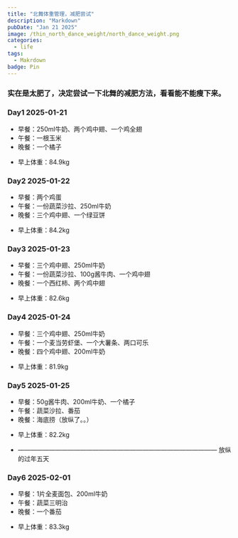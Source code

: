 ```yaml
---
title: "北舞体重管理，减肥尝试"
description: "Markdown"
pubDate: "Jan 21 2025"
image: /thin_north_dance_weight/north_dance_weight.png
categories:
  - life
tags:
  - Makrdown
badge: Pin
---
```


### 实在是太肥了，决定尝试一下北舞的减肥方法，看看能不能瘦下来。

### Day1 2025-01-21
* 早餐：250ml牛奶、两个鸡中翅、一个鸡全翅
* 午餐：一根玉米
* 晚餐：一个橘子
- 早上体重：84.9kg 

### Day2 2025-01-22
* 早餐：两个鸡蛋
* 午餐：一份蔬菜沙拉、250ml牛奶
* 晚餐：三个鸡中翅、一个绿豆饼
- 早上体重：84.2kg
  
### Day3 2025-01-23
* 早餐：三个鸡中翅、250ml牛奶
* 午餐：一份蔬菜沙拉、100g酱牛肉、一个鸡中翅
* 晚餐：一个西红柿、两个鸡中翅
- 早上体重：82.6kg

### Day4 2025-01-24
* 早餐：三个鸡中翅、250ml牛奶
* 午餐：一个麦当劳虾堡、一个大薯条、两口可乐
* 晚餐：四个鸡中翅、200ml牛奶
- 早上体重：81.9kg

### Day5 2025-01-25
* 早餐：50g酱牛肉、200ml牛奶、一个橘子
* 午餐：蔬菜沙拉、番茄
* 晚餐：海底捞（放纵了。。）
- 早上体重：82.2kg

- ————————————————————————————————
放纵的过年五天

### Day6 2025-02-01
* 早餐：1片全麦面包、200ml牛奶
* 午餐：蔬菜三明治
* 晚餐：一个番茄
- 早上体重：83.3kg
